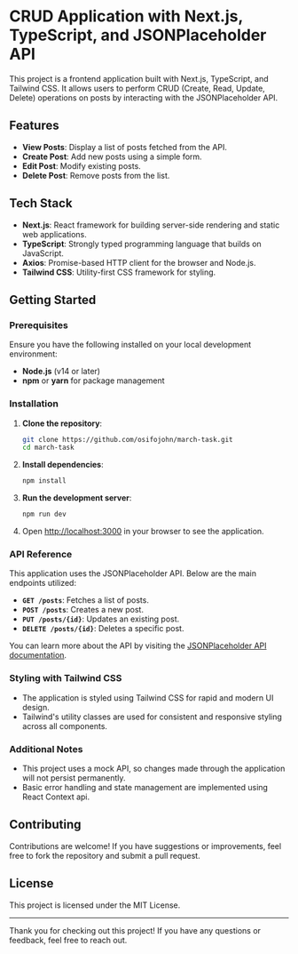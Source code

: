 # CRUD Application with Next.js, TypeScript, and JSONPlaceholder API

This project is a frontend application built with Next.js, TypeScript, and Tailwind CSS. It allows users to perform CRUD (Create, Read, Update, Delete) operations on posts by interacting with the JSONPlaceholder API.

## Features

- **View Posts**: Display a list of posts fetched from the API.
- **Create Post**: Add new posts using a simple form.
- **Edit Post**: Modify existing posts.
- **Delete Post**: Remove posts from the list.

## Tech Stack

- **Next.js**: React framework for building server-side rendering and static web applications.
- **TypeScript**: Strongly typed programming language that builds on JavaScript.
- **Axios**: Promise-based HTTP client for the browser and Node.js.
- **Tailwind CSS**: Utility-first CSS framework for styling.

## Getting Started

### Prerequisites

Ensure you have the following installed on your local development environment:

- **Node.js** (v14 or later)
- **npm** or **yarn** for package management

### Installation

1. **Clone the repository**:

   ```bash
   git clone https://github.com/osifojohn/march-task.git
   cd march-task
   ```

2. **Install dependencies**:

   ```bash
   npm install
   ```

3. **Run the development server**:

   ```bash
   npm run dev
   ```

4. Open [http://localhost:3000](http://localhost:3000) in your browser to see the application.

### API Reference

This application uses the JSONPlaceholder API. Below are the main endpoints utilized:

- **`GET /posts`**: Fetches a list of posts.
- **`POST /posts`**: Creates a new post.
- **`PUT /posts/{id}`**: Updates an existing post.
- **`DELETE /posts/{id}`**: Deletes a specific post.

You can learn more about the API by visiting the [JSONPlaceholder API documentation](https://jsonplaceholder.typicode.com/).

### Styling with Tailwind CSS

- The application is styled using Tailwind CSS for rapid and modern UI design.
- Tailwind's utility classes are used for consistent and responsive styling across all components.

### Additional Notes

- This project uses a mock API, so changes made through the application will not persist permanently.
- Basic error handling and state management are implemented using React Context api.

## Contributing

Contributions are welcome! If you have suggestions or improvements, feel free to fork the repository and submit a pull request.

## License

This project is licensed under the MIT License.

---

Thank you for checking out this project! If you have any questions or feedback, feel free to reach out.
